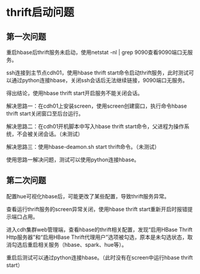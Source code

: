 # thrift启动问题

## 第一次问题

重启hbase后thrift服务未启动，使用netstat -nl | grep 9090查看9090端口无服务。

ssh连接到主节点cdh01，使用hbase thrift start命令启动thrift服务，此时测试可以通过python连接hbase，关闭ssh会话后无法继续链接，9090端口无服务。

得出结论，使用hbase thrift start开启服务不能关闭会话。

解决思路一：在cdh01上安装screen，使用screen创建窗口，执行命令hbase thrift start关闭窗口至后台运行。

解决思路二：在cdh01开机脚本中写入hbase thrift start命令，父进程为操作系统，不会被关闭会话。（未测试）

解决思路三：使用hbase-deamon.sh start thrift命令。（未测试）

使用思路一解决问题，测试可以使用python连接hbase。

## 第二次问题

配置hue可视化hbase后，可能更改了某些配置，导致thrift服务异常。

查看运行thrift服务的screen异常关闭，使用hbase thrift start重新开启时报错提示端口占用。

进入cdh集群web管理端，查看hbase的thrift相关配置，发现“启用HBase Thrift Http服务器”和“启用HBase Thrift代理用户”选项被勾选，原本是未勾选状态，取消勾选后重启相关服务（hbase、spark、hue等）。

重启后测试可以通过python连接hbase。（此时没有在screen中运行hbase thrift start）
